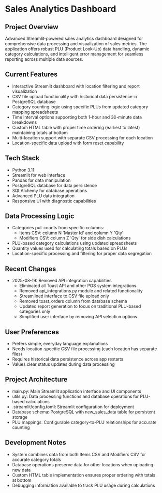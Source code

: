 # Sales Analytics Dashboard

## Project Overview
Advanced Streamlit-powered sales analytics dashboard designed for comprehensive data processing and visualization of sales metrics. The application offers robust PLU (Product Look-Up) data handling, dynamic category calculations, and intelligent error management for seamless reporting across multiple data sources.

## Current Features
- Interactive Streamlit dashboard with location filtering and report visualization
- CSV file upload functionality with historical data persistence in PostgreSQL database
- Category counting logic using specific PLUs from updated category mapping spreadsheets
- Time interval options supporting both 1-hour and 30-minute data breakdowns
- Custom HTML table with proper time ordering (earliest to latest) maintaining totals at bottom
- Multi-location support with separate CSV processing for each location
- Location-specific data upload with form reset capability

## Tech Stack
- Python 3.11
- Streamlit for web interface
- Pandas for data manipulation
- PostgreSQL database for data persistence
- SQLAlchemy for database operations
- Advanced PLU data integration
- Responsive UI with diagnostic capabilities

## Data Processing Logic
- Categories pull counts from specific columns:
  - Items CSV: column N 'Master Id' and column Y 'Qty'
  - Modifiers CSV: column Z 'Qty' for side dish calculations
- PLU-based category calculations using updated spreadsheets
- Quantity values used for calculating totals based on PLUs
- Location-specific processing and filtering for proper data segregation

## Recent Changes
- 2025-08-19: Removed API integration capabilities
  - Eliminated all Toast API and other POS system integrations
  - Removed api_integrations.py module and related functionality
  - Streamlined interface to CSV file upload only
  - Removed toast_orders column from database schema
  - Updated report generation to focus on traditional PLU-based categories only
  - Simplified user interface by removing API selection options

## User Preferences
- Prefers simple, everyday language explanations
- Needs location-specific CSV file processing (each location has separate files)
- Requires historical data persistence across app restarts
- Values clear status updates during data processing

## Project Architecture
- main.py: Main Streamlit application interface and UI components
- utils.py: Data processing functions and database operations for PLU-based calculations
- .streamlit/config.toml: Streamlit configuration for deployment
- Database schema: PostgreSQL with new_sales_data table for persistent storage
- PLU mappings: Configurable category-to-PLU relationships for accurate counting

## Development Notes
- System combines data from both Items CSV and Modifiers CSV for accurate category totals
- Database operations preserve data for other locations when uploading new data
- Custom HTML table implementation ensures proper ordering with totals at bottom
- Debugging information available to track PLU usage during calculations